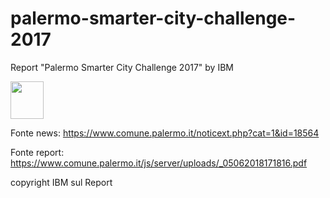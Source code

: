 # palermo-smarter-city-challenge-2017
Report "Palermo Smarter City Challenge 2017" by IBM

<p><img class="imageLeft" style="width: 53px; height: 60px;" src="https://palermo-smarter-city-challenge-2017-ibm.readthedocs.io/it/latest/_static/ibm-smarter.PNG">

Fonte news: https://www.comune.palermo.it/noticext.php?cat=1&id=18564

Fonte report: https://www.comune.palermo.it/js/server/uploads/_05062018171816.pdf

copyright IBM sul Report
